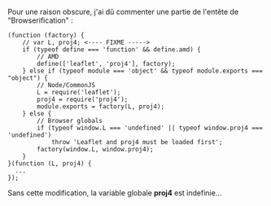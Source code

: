 Pour une raison obscure,
j'ai dû commenter une partie de l'entête de "Browserification" :

```
(function (factory) {
	// var L, proj4; <---- FIXME ----->
	if (typeof define === 'function' && define.amd) {
		// AMD
		define(['leaflet', 'proj4'], factory);
	} else if (typeof module === 'object' && typeof module.exports === "object") {
		// Node/CommonJS
		L = require('leaflet');
		proj4 = require('proj4');
		module.exports = factory(L, proj4);
	} else {
		// Browser globals
		if (typeof window.L === 'undefined' || typeof window.proj4 === 'undefined')
			throw 'Leaflet and proj4 must be loaded first';
		factory(window.L, window.proj4);
	}
}(function (L, proj4) {
  ...
});
```

Sans cette modification, la variable globale **proj4** est indefinie... 
